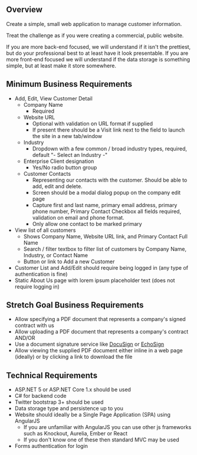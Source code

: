 ## Overview
Create a simple, small web application to manage customer information.  

Treat the challenge as if you were creating a commercial, public website.

If you are more back-end focused, we will understand if it isn't the prettiest, but do your professional best to at least have it look presentable.
If you are more front-end focused we will understand if the data storage is something simple, but at least make it store somewhere.

## Minimum Business Requirements

* Add, Edit, View Customer Detail
  * Company Name
    * Required
  * Website URL
    * Optional with validation on URL format if supplied
    * If present there should be a Visit link next to the field to launch the site in a new tab/window
  * Industry 
    * Dropdown with a few common / broad industry types, required, default "- Select an Industry -"
  * Enterprise Client designation
    * Yes/No radio button group
  * Customer Contacts
    * Representing our contacts with the customer.  Should be able to add, edit and delete.
    * Screen should be a modal dialog popup on the company edit page
    * Capture first and last name, primary email address, primary phone number, Primary Contact Checkbox
all fields required, validation on email and phone format.
    * Only allow one contact to be marked primary
* View list of all customers
  * Shows Company Name, Website URL link, and Primary Contact Full Name
  * Search / filter textbox to filter list of customers by Company Name, Industry, or Contact Name
  * Button or link to Add a new Customer
* Customer List and Add/Edit should require being logged in (any type of authentication is fine)
* Static About Us page with lorem ipsum placeholder text (does not require logging in)

## Stretch Goal Business Requirements
* Allow specifying a PDF document that represents a company's signed contract with us
* Allow uploading a PDF document that represents a company's contract AND/OR
* Use a document signature service like [DocuSign](https://www.docusign.com/) or [EchoSign](https://acrobat.adobe.com/us/en/documents/esignatures.html) 
* Allow viewing the supplied PDF document either inline in a web page (ideally) or by clicking a link to download the file

## Technical Requirements
* ASP.NET 5 or ASP.NET Core 1.x should be used
* C# for backend code
* Twitter bootstrap 3+ should be used
* Data storage type and persistence up to you
* Website should ideally be a Single Page Application (SPA) using AngularJS
  * If you are unfamiliar with AngularJS you can use other js frameworks such as Knockout, Aurelia, Ember or React
  * If you don't know one of these then standard MVC may be used
* Forms authentication for login